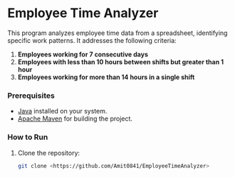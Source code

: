 # Employee Time Analyzer

This program analyzes employee time data from a spreadsheet, identifying specific work patterns. It addresses the following criteria:

1. **Employees working for 7 consecutive days**
2. **Employees with less than 10 hours between shifts but greater than 1 hour**
3. **Employees working for more than 14 hours in a single shift**

### Prerequisites

- [Java](https://www.java.com/) installed on your system.
- [Apache Maven](https://maven.apache.org/) for building the project.

### How to Run

1. Clone the repository:

   ```bash
   git clone <https://github.com/Amit0841/EmployeeTimeAnalyzer>


                        
